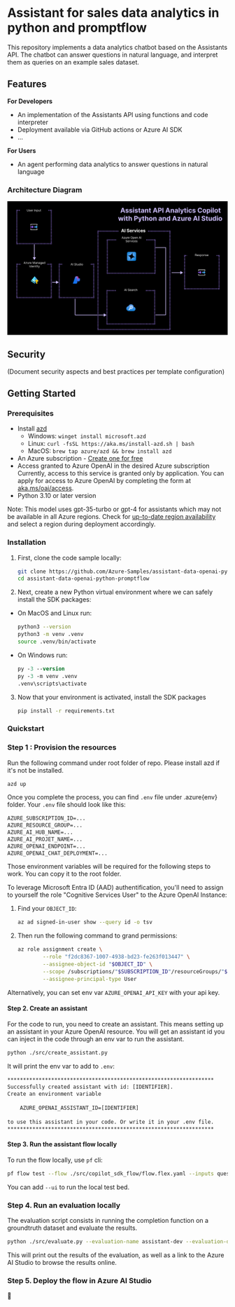 # Assistant for sales data analytics in python and promptflow

This repository implements a data analytics chatbot based on the Assistants API.
The chatbot can answer questions in natural language, and interpret them as queries
on an example sales dataset.

## Features

**For Developers**
* An implementation of the Assistants API using functions and code interpreter
* Deployment available via GitHub actions or Azure AI SDK
* ...

**For Users**
* An agent performing data analytics to answer questions in natural language


### Architecture Diagram

![Architecture Diagram](images/architecture-diagram-assistant-promptflow.png)

## Security

(Document security aspects and best practices per template configuration)

## Getting Started

### Prerequisites

- Install [azd](https://aka.ms/install-azd)
    - Windows: `winget install microsoft.azd`
    - Linux: `curl -fsSL https://aka.ms/install-azd.sh | bash`
    - MacOS: `brew tap azure/azd && brew install azd`
- An Azure subscription - [Create one for free](https://azure.microsoft.com/free/cognitive-services)
- Access granted to Azure OpenAI in the desired Azure subscription  
  Currently, access to this service is granted only by application. You can apply for access to Azure OpenAI by completing the form at [aka.ms/oai/access](https://aka.ms/oai/access).
- Python 3.10 or later version

Note: This model uses gpt-35-turbo or gpt-4 for assistants which may not be available in all Azure regions. Check for [up-to-date region availability](https://learn.microsoft.com/azure/ai-services/openai/concepts/models#standard-deployment-model-availability) and select a region during deployment accordingly.

### Installation

1. First, clone the code sample locally:

    ```bash
    git clone https://github.com/Azure-Samples/assistant-data-openai-python-promptflow
    cd assistant-data-openai-python-promptflow
    ```

2. Next, create a new Python virtual environment where we can safely install the SDK packages:

 * On MacOS and Linux run:
   ```bash
   python3 --version
   python3 -m venv .venv
   source .venv/bin/activate
   ```

* On Windows run:
   ```ps
   py -3 --version
   py -3 -m venv .venv
   .venv\scripts\activate
   ```

3. Now that your environment is activated, install the SDK packages

    ```bash
    pip install -r requirements.txt
    ```

### Quickstart

### Step 1 : Provision the resources

Run the following command under root folder of repo. Please install azd if it's not be installed.
```bash
azd up
```

Once you complete the process, you can find `.env` file under .azure\{env} folder. Your `.env` file should look like this:

```
AZURE_SUBSCRIPTION_ID=...
AZURE_RESOURCE_GROUP=...
AZURE_AI_HUB_NAME=...
AZURE_AI_PROJET_NAME=...
AZURE_OPENAI_ENDPOINT=...
AZURE_OPENAI_CHAT_DEPLOYMENT=...
```

Those environment variables will be required for the following steps to work. You can copy it to the root folder.

To leverage Microsoft Entra ID (AAD) authentification, you'll need to assign to yourself
the role "Cognitive Services User" to the Azure OpenAI Instance:

1. Find your `OBJECT_ID`:

    ```bash
    az ad signed-in-user show --query id -o tsv
    ```

2. Then run the following command to grand permissions:

    ```bash
    az role assignment create \
            --role "f2dc8367-1007-4938-bd23-fe263f013447" \
            --assignee-object-id "$OBJECT_ID" \
            --scope /subscriptions/"$SUBSCRIPTION_ID"/resourceGroups/"$RESOURCE_GROUP" \
            --assignee-principal-type User
    ```

Alternatively, you can set env var `AZURE_OPENAI_API_KEY` with your api key.

#### Step 2. Create an assistant

For the code to run, you need to create an assistant. This means setting up an assistant in your Azure OpenAI resource.
You will get an assistant id you can inject in the code through an env var to run the assistant.

```bash
python ./src/create_assistant.py
```

It will print the env var to add to `.env`:

```
******************************************************************
Successfully created assistant with id: [IDENTIFIER].
Create an environment variable

    AZURE_OPENAI_ASSISTANT_ID=[IDENTIFIER]

to use this assistant in your code. Or write it in your .env file.
******************************************************************
```

#### Step 3. Run the assistant flow locally

To run the flow locally, use `pf` cli:

```bash
pf flow test --flow ./src/copilot_sdk_flow/flow.flex.yaml --inputs question="which month has peak sales in 2023"
```

You can add `--ui` to run the local test bed.

### Step 4. Run an evaluation locally

The evaluation script consists in running the completion function on a groundtruth dataset and evaluate the results.

```bash
python ./src/evaluate.py --evaluation-name assistant-dev --evaluation-data-path ./data/ground_truth.jsonl --metrics similarity
```

This will print out the results of the evaluation, as well as a link to the Azure AI Studio to browse the results online.

### Step 5. Deploy the flow in Azure AI Studio

🚧
